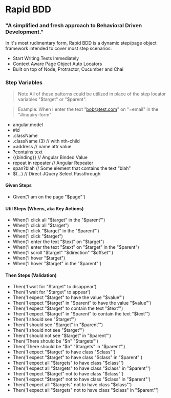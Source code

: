 # Rapid BDD

### "A simplified and fresh approach to Behavioral Driven Development."

In it's most rudimentary form, Rapid BDD is a dynamic step/page object framework intended to cover most step scenarios:

  - Start Writing Tests Immediately
  - Context Aware Page Object Auto Locators
  - Built on top of Node, Protractor, Cucumber and Chai

### Step Variables
> Note All of these patterns could be utilized in place of the step locator variables "$target" or "$parent".

> Example: When I enter the text "bob@test.com" on "=email" in the "#inquiry-form"
- angular.model
- \#id
- .className
- .className (3)        // with nth-child
- =address                 // name attr value
- ?contains text
- {{binding}}                // Angular Binded Value
- repeat in repeater    // Angular Repeater
- span?blah                // Some element that contains the text “blah”
- $(…)                         // Direct JQuery Select Passthrough

#### Given Steps
- Given('I am on the page "$page"')

#### Util Steps (Whens, aka Key Actions)
- When('I click all "$target" in the "$parent"')
- When('I click all "$target")
- When('I click "$target" in the "$parent"')
- When('I click "$target")
- When('I enter the text "$text" on "$target")
- When('I enter the text "$text" on "$target" in the "$parent")
- When('I scroll "$target" "$direction" "$offset"')
- When('I hover "$target")
- When('I hover "$target" in the "$parent"')

#### Then Steps (Validation)
- Then('I wait for "$target" to disappear')
- Then('I wait for "$target" to appear')
- Then('I expect "$target" to have the value "$value"')
- Then('I expect "$target" in "$parent" to have the value "$value"')
- Then('I expect "$target" to contain the text "$text"')
- Then('I expect "$target" in "$parent" to contain the text "$text"')
- Then('I should see "$target"')
- Then('I should see "$target" in "$parent"')
- Then('I should not see "$target"')
- Then('I should not see "$target" in "$parent"')
- Then('There should be "$n" "$targets"')
- Then('There should be "$n" "$targets" in "$parent"')
- Then('I expect "$target" to have class "$class"')
- Then('I expect "$target" to have class "$class" in "$parent"')
- Then('I expect all "$targets" to have class "$class"')
- Then('I expect all "$targets" to have class "$class" in "$parent"')
- Then('I expect "$target" not to have class "$class"')
- Then('I expect "$target" not to have class "$class" in "$parent"')
- Then('I expect all "$targets" not to have class "$class"')
- Then('I expect all "$targets" not to have class "$class" in "$parent"')
